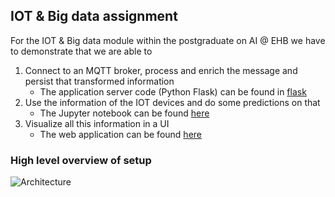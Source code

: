 ## IOT & Big data assignment

For the IOT & Big data module within the postgraduate on AI @ EHB we have to demonstrate that we are able to
1. Connect to an MQTT broker, process and enrich the message and persist that transformed information
    * The application server code (Python Flask) can be found in [flask](./flaskr)
2. Use the information of the IOT devices and do some predictions on that
    * The Jupyter notebook can be found [here](./IOTAssignment.ipynb)
1. Visualize all this information in a UI
    * The web application can be found [here](./app/src)

### High level overview of setup

![Architecture](app/src/assets/IOT-assignment.svg "architectural overview")



